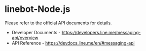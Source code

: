 # linebot-Node.js

Please refer to the official API documents for details.
- Developer Documents - https://developers.line.me/messaging-api/overview
- API Reference - https://devdocs.line.me/en/#messaging-api
